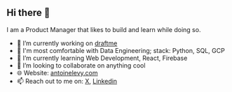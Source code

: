 ## Hi there 👋

<!--
**AntoineLevyy/AntoineLevyy** is a ✨ _special_ ✨ repository because its `README.md` (this file) appears on your GitHub profile.

Here are some ideas to get you started:

-->

I am a Product Manager that likes to build and learn while doing so.

- 🔭 I’m currently working on [draftme](https://www.draftme.app/)
- 💪 I'm most comfortable with Data Engineering; stack: Python, SQL, GCP
- 🌱 I’m currently learning Web Development, React, Firebase 
- 👯 I’m looking to collaborate on anything cool
- 🌐 Website: [antoinelevy.com](https://antoinelevy.com)
- 📫 Reach out to me on: [X](https://x.com/AntoineLevy27), [Linkedin](https://www.linkedin.com/in/antoine-l%C3%A9vy-653106201/)


